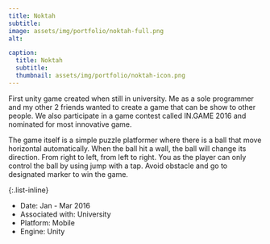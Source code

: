 ```yaml
---
title: Noktah
subtitle: 
image: assets/img/portfolio/noktah-full.png
alt:

caption:
  title: Noktah
  subtitle: 
  thumbnail: assets/img/portfolio/noktah-icon.png
---
```


First unity game created when still in university. Me as a sole programmer and my other 2 friends wanted to create a game that can be show to other people. We also participate in a game contest called IN.GAME 2016 and nominated for most innovative game. 

The game itself is a simple puzzle platformer where there is a ball that move horizontal automatically. When the ball hit a wall, the ball will change its direction. From right to left, from left to right. You as the player can only control the ball by using jump with a tap. Avoid obstacle and go to designated marker to win the game. 

{:.list-inline}

- Date: Jan - Mar 2016
- Associated with: University
- Platform: Mobile
- Engine: Unity
